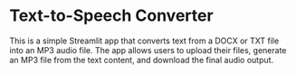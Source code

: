 # Text-to-Speech Converter

This is a simple Streamlit app that converts text from a DOCX or TXT file into an MP3 audio file. The app allows users to upload their files, generate an MP3 file from the text content, and download the final audio output.
